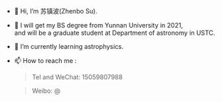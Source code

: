 - 👋 Hi, I’m 苏镇波(Zhenbo Su).
- 👀 I will get my BS degree from Yunnan University in 2021, \
      and will be a graduate student at Department of astronomy in USTC.
- 🌱 I’m currently learning astrophysics.
- 📫 How to reach me : 
    >Tel and WeChat: 15059807988 
    
    >Weibo: @

<!---
wssuzb/wssuzb is a ✨ special ✨ repository because its `README.md` (this file) appears on your GitHub profile.
You can click the Preview link to take a look at your changes.
--->
